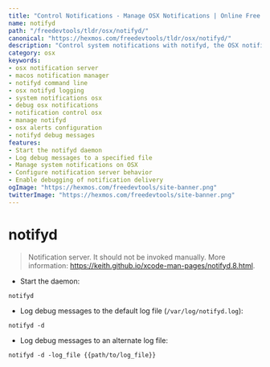```yaml
---
title: "Control Notifications - Manage OSX Notifications | Online Free DevTools by Hexmos"
name: notifyd
path: "/freedevtools/tldr/osx/notifyd/"
canonical: "https://hexmos.com/freedevtools/tldr/osx/notifyd/"
description: "Control system notifications with notifyd, the OSX notification server. Manage alerts, debug notification behavior, and configure logging. Free online tool, no registration required."
category: osx
keywords:
- osx notification server
- macos notification manager
- notifyd command line
- osx notifyd logging
- system notifications osx
- debug osx notifications
- notification control osx
- manage notifyd
- osx alerts configuration
- notifyd debug messages
features:
- Start the notifyd daemon
- Log debug messages to a specified file
- Manage system notifications on OSX
- Configure notification server behavior
- Enable debugging of notification delivery
ogImage: "https://hexmos.com/freedevtools/site-banner.png"
twitterImage: "https://hexmos.com/freedevtools/site-banner.png"
---
```


# notifyd

> Notification server.
> It should not be invoked manually.
> More information: <https://keith.github.io/xcode-man-pages/notifyd.8.html>.

- Start the daemon:

`notifyd`

- Log debug messages to the default log file (`/var/log/notifyd.log`):

`notifyd -d`

- Log debug messages to an alternate log file:

`notifyd -d -log_file {{path/to/log_file}}`
